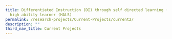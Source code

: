 ```yaml
---
title: Differentiated Instruction (DI) through self directed learning (SDL) for
  high ability learner (HALS)
permalink: /research-projects/Current-Projects/current2/
description: ""
third_nav_title: Current Projects
---
```

